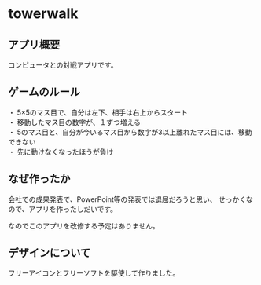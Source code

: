# towerwalk

## アプリ概要

コンピュータとの対戦アプリです。

## ゲームのルール

・ 5×5のマス目で、自分は左下、相手は右上からスタート  
・ 移動したマス目の数字が、１ずつ増える  
・ 5のマス目と、自分が今いるマス目から数字が3以上離れたマス目には、移動できない  
・ 先に動けなくなったほうが負け  

## なぜ作ったか
会社での成果発表で、PowerPoint等の発表では退屈だろうと思い、
せっかくなので、アプリを作ったしだいです。

なのでこのアプリを改修する予定はありません。

## デザインについて
フリーアイコンとフリーソフトを駆使して作りました。  
